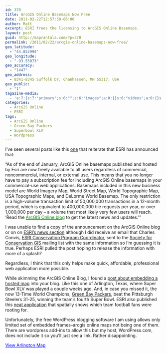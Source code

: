 ```yaml
---
id: 370
title: ArcGIS Online Basemaps Now Free
date: 2011-02-22T12:57:58-06:00
author: Matt
excerpt: ESRI frees the licensing to ArcGIS Online Basemaps.
layout: post
guid: http://maprantala.com/?p=370
permalink: /2011/02/22/arcgis-online-basemaps-now-free/
geo_latitude:
  - "44.852994"
geo_longitude:
  - "-93.55073"
geo_accuracy:
  - "1447"
geo_address:
  - 8341-8345 Suffolk Dr, Chanhassen, MN 55317, USA
geo_public:
  - "1"
tagazine-media:
  - 'a:7:{s:7:"primary";s:0:"";s:6:"images";a:0:{}s:6:"videos";a:0:{}s:11:"image_count";s:1:"0";s:6:"author";s:8:"14087936";s:7:"blog_id";s:8:"13690265";s:9:"mod_stamp";s:19:"2011-02-22 16:36:52";}'
categories:
  - ArcGIS Online
  - ESRI
tags:
  - ArcGIS Online
  - Green Bay Packers
  - Superbowl XLV
  - Wordpress
---
```

I&#8217;ve seen several posts like this [one](http://gisandscience.com/2011/02/19/arcgis-online-basemaps-now-freely-available-regardless-of-use/) that reiterate that ESRI has announced that:

&#8220;As of the end of January, ArcGIS Online basemaps published and hosted by Esri are now freely available to all users regardless of commercial, noncommercial, internal, or external use. This means that you no longer have to pay a subscription fee for including ArcGIS Online basemaps in your commercial-use web applications. Basemaps included in this new business model are World Imagery Map, World Street Map, World Topographic Map, USA Topographic Maps, and DeLorme World Basemap. The only restriction is a high-volume transaction limit of 50,000,000 transactions in a 12-month period, which is equivalent to 400,000,000 tile requests per year, or over 1,000,000 per day &#8211; a volume that most likely very few users will reach. &#8216;Read the <a rel="nofollow" href="http://autobahn.esri.com/esri/etrack.aspx?DSN=b9ca57b2fbe8cb42458807853387983f6a0f6be5ccdab113&FORMID=cf3c99c960ec478b5ac989cb09fa904c&INTID=ffa8a16a91dafc29096bc3950a167d4d&AUDID=6a40943f05d56964612f9b4af7d9ff52&DECODE=1&URL=http://blogs.esri.com/Support/blogs/arcgisonline/default.aspx" target="_blank"><span style="color:#008100;">ArcGIS Online blog</span></a> to get the latest news and updates.'&#8221;

I was unable to find a copy of the announcement on the ArcGIS Online blog or on on [ESRI&#8217;s news section](http://www.esri.com/news/index.html) although I did receive an email that Charles Convis, [ESRI Conservation Program Coordinator](http://www.conservationgis.org/), sent to the [Society for Conservation GIS](http://www.scgis.org/) mailing list with the same information so I&#8217;m guessing it is true. Perhaps ESRI pulled the post hoping to release the information with more of a splash?

Regardless, I think that this only helps make quick, affordable, professional web application more possible.

While skimming the ArcGIS Online Blog, I found a [post about embedding a hosted map](http://blogs.esri.com/Support/blogs/arcgisonline/archive/2011/02/09/blogging-with-arcgis-online-maps.aspx) into your blog. Like this one of Arlington, Texas, where Super Bowl XLV was played a couple weeks ago. And, in case you missed it, the now 13-Time World Champions, [Green Bay Packers](http://www.packers.com/), beat the Pittsburgh Steelers 31-25, winning the team&#8217;s fourth Super Bowl. ESRI also published this [neat application](http://www.esri.com/news/maps/superbowl/index.html) that spatially shows which team football fans were rooting for.

Unfortunately, the free WordPress blogging software I am using allows only limited set of embedded frames&#8211;arcgis online maps not being one of them. There are wordpress add-ins to allow this but my host, WordPress.com, does not include it so you&#8217;ll just see a link. Rather disappointing.

<a style="color:#0000ff;text-align:left;" href="http://www.arcgis.com/home/webmap/viewer.html?webmap=4b99c1fb712d4fe694805717df5fadf2" target="_blank">View Arlington Map</a>

<div id="geo-post-370" class="geo geo-post" style="display: none">
  <span class="latitude">44.852994</span><span class="longitude">-93.55073</span>
</div>